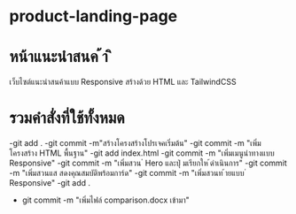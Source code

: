 # product-landing-page
# หน้าแนะนําสนค ้า ิ
เว็บไซต์แนะนําสนค้าแบบ Responsive สร้างด้วย HTML และ TailwindCSS
# รวมคำสั่งที่ใช้ทั้งหมด
-git add .
-git commit -m"สร้างโครงสร้างโปรเจคเริ่มต้น"
-git commit -m "เพิ่มโครงสร้าง HTML พื้นฐาน"
-git add index.html
-git commit -m "เพิ่มเมนูนําทางแบบ Responsive"
-git commit -m "เพิ่มสวน ่ Hero และปุ่ มเรียกให ้ดําเนินการ"
-git commit -m "เพิ่มสวนแส สดงคุณสมบัติพร้อมการ์ด"
-git commit -m "เพิ่มสวนท ้ายแบบ ่ Responsive"
-git add .
- git commit -m "เพิ่มไฟล์ comparison.docx เข้ามา"